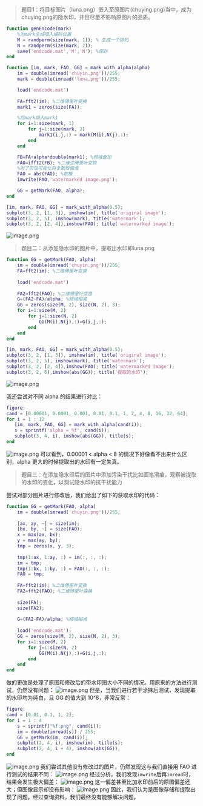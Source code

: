 > 题目1：将目标图片（luna.png）嵌入至原图片(chuying.png)当中，成为chuying.png的隐水印，并且尽量不影响原图片的品质。

```matlab
function genEncode(mark)
    %为mark生成填入编码位置
    M = randperm(size(mark, 1)); % 生成一个排列
    N = randperm(size(mark, 2)); 
    save('endcode.mat','M','N'); %保存
end

function [im, mark, FAO, GG] = mark_with_alpha(alpha)
    im = double(imread('chuyin.png'))/255;
    mark = double(imread('luna.png'))/255;

    load('endcode.mat')
    
    FA=fft2(im); %二维傅里叶变换
    mark1 = zeros(size(FA));

    %将mark填入mark1
    for i=1:size(mark, 1)
        for j=1:size(mark, 2)
            mark1(i,j,:) = mark(M(i),N(j),:);
        end
    end

    FB=FA+alpha*double(mark1); %频域叠加
    FAO=ifft2(FB); %二维逆傅里叶变换
    %为了实现可视化将复数取幅值
    FAO = abs(FAO); %取模
    imwrite(FAO,'watermarked image.png');

    GG = getMark(FAO, alpha);
end

```
```matlab
[im, mark, FAO, GG] = mark_with_alpha(0.5);
subplot(3, 2, [1, 3]), imshow(im), title('original image');
subplot(3, 2, 5), imshow(mark), title('watermark');
subplot(3, 2, [2, 4]),imshow(FAO); title('watermarked image');
```
![image.png](./assets/1667827249532-6a232064-e26e-4be5-964f-0af1cb4cbf4c.png)

> 题目二：从添加隐水印的图片中，提取出水印即luna.png

```matlab
function GG = getMark(FAO, alpha)
    im = double(imread('chuyin.png'))/255;
    FA=fft2(im); %二维傅里叶变换
    
    load('endcode.mat')
    
    FA2=fft2(FAO); %二维傅里叶变换
    G=(FA2-FA)/alpha; %频域相减
    GG = zeros(size(M, 2), size(N, 2), 3);
    for i=1:size(M, 2)
        for j=1:size(N, 2)
            GG(M(i),N(j),:)=G(i,j,:);
        end
    end
end
```
```matlab
[im, mark, FAO, GG] = mark_with_alpha(0.5);
subplot(3, 2, [1, 3]), imshow(im), title('original image');
subplot(3, 2, 5), imshow(mark), title('watermark');
subplot(3, 2, [2, 4]),imshow(FAO); title('watermarked image');
subplot(3, 2, 6),imshow(abs(GG)); title('提取的水印');
```
![image.png](./assets/1667827249532-6a232064-e26e-4be5-964f-0af1cb4cbf4c.png)

我还尝试对不同 alpha 的结果进行对比：
```matlab
figure;
cand = [0.00001, 0.0001, 0.001, 0.01, 0.1, 1, 2, 4, 8, 16, 32, 64];
for i = 1 : 12
   [im, mark, FAO, GG] = mark_with_alpha(cand(i));
   s = sprintf('alpha = %f', cand(i));
   subplot(3, 4, i), imshow(abs(GG)), title(s);
end
```
![image.png](./assets/1667826670374-e687bbab-8c97-4a5c-8dfb-bb58eb295718.png)
可以看到，0.00001 < alpha < 8 的情况下好像看不出来什么区别，alpha 更大的时候提取出的水印有一定失真。

> 题目三：在添加隐水印后的图片中添加污染干扰比如画笔滑痕，观察被提取的水印的变化，以测试隐水印的抗干扰能力

尝试对部分图片进行修改后，我们给出了如下的获取水印的代码：
```matlab
function GG = getMark(FAO, alpha)
    im = double(imread('chuyin.png'))/255;
    
    [ax, ay, ~] = size(im);
    [bx, by, ~] = size(FAO);
    x = max(ax, bx);
    y = max(ay, by);
    tmp = zeros(x, y, 3);
    
    tmp(1:ax, 1:ay, :) = im(:, :, :);
    im = tmp;
    tmp(1:bx, 1:by, :) = FAO(:, :, :);
    FAO = tmp;
    
    FA=fft2(im); %二维傅里叶变换
    FA2=fft2(FAO); %二维傅里叶变换
    
    size(FA);
    size(FA2);
    
    G=(FA2-FA)/alpha; %频域相减
    
    load('endcode.mat');
    GG = zeros(size(M, 2), size(N, 2), 3);
    for i=1:size(M, 2)
        for j=1:size(N, 2)
            GG(M(i),N(j),:)=G(i,j,:);
        end
    end
end
```
做的更改是处理了原图和修改后的带水印图大小不同的情况。用原来的方法进行测试，仍然没有问题：
![image.png](./assets/1667831103603-d6676d7f-3267-4f84-9b44-c83d363db98d.png)
但是，当我们进行若干涂抹后测试，发现提取的水印均为纯白，且 GG 的值大到 10^8，非常反常：
```matlab
figure;
cand = [0.01, 0.1, 1, 2];
for i = 1 : 4
    s = sprintf("%f.png", cand(i));
    im = double(imread(s)) / 255;
    GG = getMark(im, cand(i));
    subplot(2, 4, i), imshow(im), title(s);
    subplot(2, 4, i + 4), imshow(abs(GG));
end
```
![image.png](./assets/1667831173850-9df71b01-b1ad-4131-9074-46df38eefa1f.png)
我们尝试其他没有修改过的图片，仍然发现这与我们直接用 FAO 进行测试的结果不同：
![image.png](./assets/1667831033987-f6f778de-1832-4819-99b7-7527c833dc4e.png)
经过分析，我们发现`imwrite`后再`imread`时，结果会发生极大偏差：
![image.png](./assets/1667831263902-83dd26b7-d10a-4591-8e5f-3892f973e278.png)
这一偏差甚至比加水印前后的原图偏差还大；但图像显示却没有影响：
![image.png](./assets/1667831297289-1d927347-55c5-421a-b39a-e31e605b8c94.png)
因此，我们认为是图像存储和提取出现了问题。经过查询资料，我们最终没有能够解决问题。
